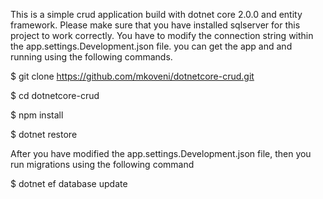 This is a simple crud application build with dotnet core 2.0.0 and entity framework.
Please make sure that you have installed sqlserver for this project to work correctly. You have to modify the connection string within the app.settings.Development.json file. you can get the app and and running using the following commands.

$ git clone https://github.com/mkoveni/dotnetcore-crud.git

$ cd dotnetcore-crud

$ npm install

$ dotnet restore

After you have modified the app.settings.Development.json file, then you run migrations using the following command

$ dotnet ef database update
